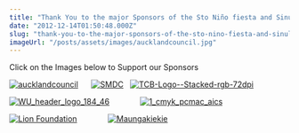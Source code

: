```yaml
---
title: "Thank You to the major Sponsors of the Sto Niño fiesta and Sinulog 2013"
date: "2012-12-14T01:50:48.000Z"
slug: "thank-you-to-the-major-sponsors-of-the-sto-nino-fiesta-and-sinulog-2013"
imageUrl: "/posts/assets/images/aucklandcouncil.jpg"
---
```


Click on the Images below to Support our Sponsors

[![aucklandcouncil](https://i0.wp.com/santonino-nz.org/wp-content/uploads/2012/12/aucklandcouncil.jpg?resize=212%2C89)](http://www.aucklandcouncil.govt.nz/EN/Pages/default.aspx)      [![SMDC](https://i0.wp.com/santonino-nz.org/wp-content/uploads/2011/12/SMDC1.jpg?resize=98%2C88)](http://smdc.com/)   [![TCB-Logo--Stacked-rgb-72dpi](https://i0.wp.com/santonino-nz.org/wp-content/uploads/2011/11/TCB-Logo-Stacked-rgb-72dpi.jpg?resize=191%2C89)](http://www.co-operativebank.co.nz/InternetBanking/nt/home.aspx)

[![WU_header_logo_184_46](https://i0.wp.com/santonino-nz.org/wp-content/uploads/2011/05/wu_header_logo_184_46.gif?resize=210%2C50)](http://www.westernunion.co.nz/nz/Home.page?)              [![1_cmyk_pcmac_aics](https://i0.wp.com/santonino-nz.org/wp-content/uploads/2011/12/Cogs-Logo-And-Words_7265.jpg?resize=209%2C106)](http://www.dia.govt.nz/Services-Community-Funding-Community-Organisation-Grants-Scheme-%28COGS%29)

[![Lion Foundation](https://i0.wp.com/santonino-nz.org/wp-content/uploads/2011/05/logo.gif?resize=209%2C68)](http://www.lionfoundation.org.nz/)              [![Maungakiekie](https://i0.wp.com/santonino-nz.org/wp-content/uploads/2012/12/Maungakiekie.jpg?resize=207%2C67)  
](http://www.aucklandcouncil.govt.nz/EN/AboutCouncil/representativesbodies/LocalBoards/MaungakiekieTamakilocalboard/Pages/default.aspx)